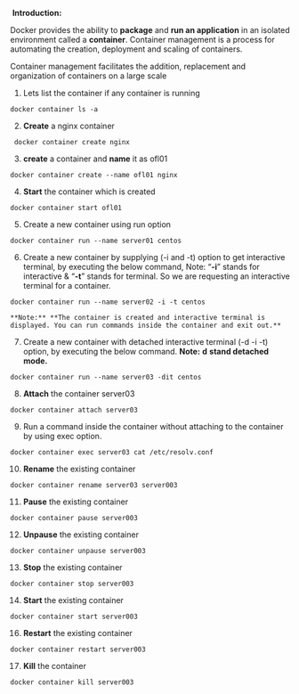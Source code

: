   

 **Introduction:** 

Docker provides the ability to **package** and **run an application** in an isolated environment called a **container**. Container management is a process for automating the creation, deployment and scaling of containers. 

Container management facilitates the addition, replacement and organization of containers on a large scale


1. Lets list the container if any container is running 
```
docker container ls -a
```

2.   **Create** a nginx container
```
 docker container create nginx
```
3.   **create** a container and **name** it as ofl01 
```
docker container create --name ofl01 nginx
```
   4. **Start** the container which is created
```
docker container start ofl01
```
   5. Create a new container using run option
```
docker container run --name server01 centos
```
   6. Create a new container by supplying (-i and -t) option to get interactive terminal, by executing the below command, Note: “**-i**” stands for interactive & “**-t**” stands for terminal. So we are requesting an interactive terminal for a container.
```
docker container run --name server02 -i -t centos
```

	**Note:** **The container is created and interactive terminal is displayed. You can run commands inside the container and exit out.**

7. Create a new container with detached interactive terminal (-d -i -t) option, by executing the below command.
	**Note:** **d** **stand detached mode.**
```
docker container run --name server03 -dit centos
```
8.   **Attach** the container server03
```
docker container attach server03
```
9. Run a command inside the container without attaching to the container by using exec option.
```
docker container exec server03 cat /etc/resolv.conf
```
10. **Rename** the existing container
```
docker container rename server03 server003
```
11. **Pause** the existing container
```
docker container pause server003
```
12. **Unpause** the existing container
```
docker container unpause server003
```
13. **Stop** the existing container
```
docker container stop server003
```
14. **Start** the existing container 
```
docker container start server003
```
16.  **Restart** the existing container
```
docker container restart server003
```
17. **Kill** the container
```
docker container kill server003
```
